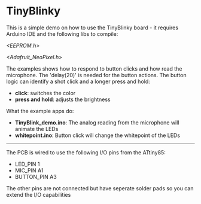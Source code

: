 # TinyBlinky

This is a simple demo on how to use the TinyBlinky board - it requires Arduino IDE and the following libs to compile:

*<EEPROM.h>*

*<Adafruit_NeoPixel.h>*

The examples shows how to respond to button clicks and how read the microphone. The 'delay(20)' is needed for the button actions. The button logic can identify a shot click and a longer press and hold:
- **click**: switches the color
- **press and hold**: adjusts the brightness

What the example apps do:
- **TinyBlink_demo.ino**: The analog reading from the microphone will animate the LEDs
- **whitepoint.ino**: Button click will change the whitepoint of the LEDs


---
The PCB is wired to use the following I/O pins from the ATtiny85:
- LED_PIN 1
- MIC_PIN A1
- BUTTON_PIN A3

The other pins are not connected but have seperate solder pads so you can extend the I/O capabilities
